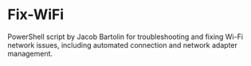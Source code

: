 # Fix-WiFi
PowerShell script by Jacob Bartolin for troubleshooting and fixing Wi-Fi network issues, including automated connection and network adapter management.

